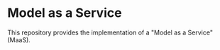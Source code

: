 # Model as a Service

This repository provides the implementation of a "Model as a Service" (MaaS).
